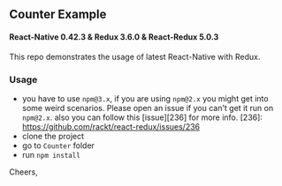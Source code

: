 ## Counter Example

#### React-Native 0.42.3 & Redux 3.6.0 & React-Redux 5.0.3

This repo demonstrates the usage of latest React-Native with Redux.

### Usage

- you have to use `npm@3.x`, if you are using `npm@2.x` you might get into some
  weird scenarios. Please open an issue if you can't get it run on `npm@2.x`.
  also you can follow this [issue][236] for more info.
  [236]: https://github.com/rackt/react-redux/issues/236
- clone the project
- go to `Counter` folder
- run `npm install`

Cheers,
